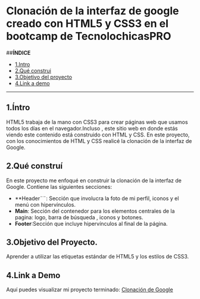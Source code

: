 # Clonación de la interfaz de google creado con HTML5 y CSS3 en el bootcamp de TecnolochicasPRO


##**ÍNDICE**

* [1.Intro](#)
* [2.Qué construi](#)
* [3.Objetivo del proyecto](#)
* [4.Link a demo](#)

****

## 1.Íntro

HTML5 trabaja de la mano con CSS3 para crear páginas web que usamos todos los días en el navegador.Incluso , este sitio web en donde estás viendo este contenido está construido con HTML y CSS. En este proyecto, con los conocimientos de HTML y CSS realicé la clonación de la interfaz de Google.


## 2.Qué construí
En este proyecto me enfoqué en construir la clonación de la interfaz de Google. Contiene las siguientes secciones:

* **Header¨¨: Sección que involucra la foto de mi perfil, iconos y el menú con hipervínculos.
* **Main**: Sección del contenedor para los elementos centrales de la pagina: logo, barra de búsqueda , iconos y botones.
* **Footer**:Sección que incluye hipervínculos al final de la página.

## 3.Objetivo del Proyecto.
Aprender a utilizar las etiquetas estándar de HTML5 y los estilos de CSS3.

## 4.Link a Demo
Aquí puedes visualizar mi proyecto terminado: [Clonación de Google](#)
